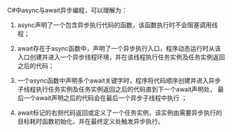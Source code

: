 C#中async与await异步编程，可以理解为：

1. async声明了一个包含异步执行代码的函数，该函数执行时不会阻塞调用线程；

2. await存在于async函数中，声明了一个异步执行入口，程序动态运行时从该入口创建并进入一个异步线程环境，并在该线程执行任务实例及任务实例返回之后的代码；

3. 一个async函数中声明多个await关键字时，程序将代码顺序创建并进入异步子线程执行任务实例及任务实例返回之后的代码直到下一个await声明处， 最后一个await声明之后的代码会在最后一个异步子线程中执行 ；

4. await标记的右侧代码返回或定义了一个任务实例，该实例由需要异步执行的目标耗时函数初始化，并在最终定义处触发异步执行。

